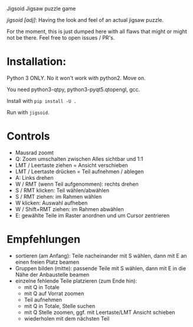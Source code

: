 Jigsoid Jigsaw puzzle game

*jigsoid [adj]*: Having the look and feel of an actual jigsaw puzzle.

For the moment, this is just dumped here with all flaws that might or might not be there. Feel free to open issues / PR's.


# Installation:

Python 3 ONLY. No it won't work with python2. Move on.

You need python3-qtpy, python3-pyqt5.qtopengl, gcc.

Install with `pip install -U .`

Run with `jigsoid`.



# Controls

 * Mausrad zoomt
 * Q: Zoom umschalten zwischen Alles sichtbar und 1:1
 * LMT / Leertaste ziehen = Ansicht verschieben
 * LMT / Leertaste drücken = Teil aufnehmen / ablegen
 * A: Links drehen
 * W / RMT (wenn Teil aufgenommen): rechts drehen
 * S / RMT klicken: Teil wählen/abwählen
 * S / RMT ziehen: im Rahmen wählen
 * W klicken: Auswahl aufheben
 * W / Shift+RMT ziehen: im Rahmen abwählen
 * E: gewählte Teile im Raster anordnen und um Cursor zentrieren
 
# Empfehlungen

- sortieren (am Anfang): Teile nacheinander mit S wählen, dann mit E an einen freien Platz beamen
- Gruppen bilden (mitte): passende Teile mit S wählen, dann mit E in die Nähe der Anbaustelle beamen
- einzelne fehlende Teile platzieren (zum Ende hin):
    - mit Q in Totale
    - mit Q auf Vorrat zoomen
    - Teil aufnehmen
    - mit Q in Totale, Stelle suchen
    - mit Q Stelle zoomen, ggf. mit Leertaste/LMT Ansicht schieben
    - wiederholen mit dem nächsten Teil
